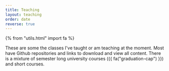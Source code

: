 ```yaml
---
title: Teaching
layout: teaching
order: date
reverse: true
---
```


{% from "utils.html" import fa %}

These are some the classes I've taught or am teaching at the moment.
Most have Github repositories and links to download and view all content.
There is a mixture of semester long university courses
({{ fa("graduation-cap") }}) and short courses.
